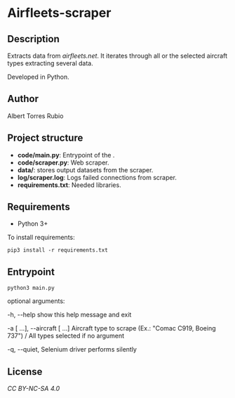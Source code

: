 # Airfleets-scraper

## Description
Extracts data from _airfleets.net_. It iterates through all or the selected aircraft types extracting several data.

Developed in Python.

## Author
Albert Torres Rubio

## Project structure

* **code/main.py**: Entrypoint of the .
* **code/scraper.py**: Web scraper.
* **data/**: stores output datasets from the scraper.
* **log/scraper.log**: Logs failed connections from scraper.
* **requirements.txt**: Needed libraries.

## Requirements

* Python 3+

To install requirements:

`pip3 install -r requirements.txt`

## Entrypoint

`python3 main.py`

optional arguments:

  -h, --help show this help message and exit
  
  -a  [ ...], --aircraft  [ ...] Aircraft type to scrape (Ex.: "Comac C919, Boeing 737") / All types selected if no argument

  -q, --quiet, Selenium driver performs silently


## License

_CC BY-NC-SA 4.0_
